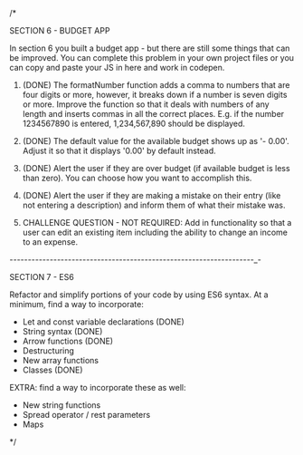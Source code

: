 /*

SECTION 6 - BUDGET APP

In section 6 you built a budget app - but there are still some things that can be improved.
You can complete this problem in your own project files or you can copy and paste your JS in here and work in codepen.

1. (DONE) The formatNumber function adds a comma to numbers that are four digits or more, however, it breaks down if a number is seven digits or more. Improve the function so that it deals with numbers of any length and inserts commas in all the correct places.
E.g. if the number 1234567890 is entered, 1,234,567,890 should be displayed.

2. (DONE) The default value for the available budget shows up as '- 0.00'. Adjust it so that it displays '0.00' by default instead.

3. (DONE) Alert the user if they are over budget (if available budget is less than zero). You can choose how you want to accomplish this.

4. (DONE) Alert the user if they are making a mistake on their entry (like not entering a description) and inform them of what their mistake was.

5. CHALLENGE QUESTION - NOT REQUIRED: Add in functionality so that a user can edit an existing item including the ability to change an income to an expense.

-_-_-_-_-_-_-_-_-_-_-_-_-_-_-_-_-_-_-_-_-_-_-_-_-_-_-_-_-_-_-_-_-_-_-_-_-_-_-_-_-_-_-_-_-_-_-_-_-_-_-_-_-_-_-_-_-_-_-_-_-_-_-_-_-_-_-_-

SECTION 7 - ES6

Refactor and simplify portions of your code by using ES6 syntax.
At a minimum, find a way to incorporate:

* Let and const variable declarations (DONE)
* String syntax (DONE)
* Arrow functions (DONE)
* Destructuring
* New array functions
* Classes (DONE)

EXTRA: find a way to incorporate these as well:
* New string functions
* Spread operator / rest parameters
* Maps

*/


